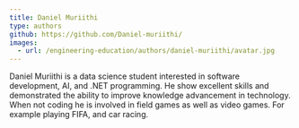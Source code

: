 ```yaml
---
title: Daniel Muriithi
type: authors
github: https://github.com/Daniel-muriithi/
images:
  - url: /engineering-education/authors/daniel-muriithi/avatar.jpg 
---
```

Daniel Muriithi is a data science student interested in software development, AI, and .NET programming. He show excellent skills and demonstrated the ability to improve knowledge advancement in technology. When not coding he is involved in field games as well as video games. For example playing FIFA, and car racing.